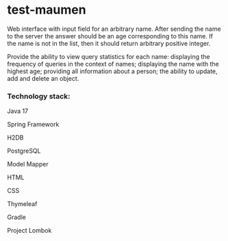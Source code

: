 # test-maumen

Web interface with input field
for an arbitrary name. After sending the name to the server
the answer should be an age corresponding to this
name. If the name is not in the list, then it should return
arbitrary positive integer.

Provide the ability to view query statistics for each name: displaying the frequency of queries in the context of names; displaying the name with the highest age; providing all information about a person; the ability to update, add and delete an object.

### Technology stack:

Java 17

Spring Framework

H2DB

PostgreSQL

Model Mapper

HTML

CSS

Thymeleaf

Gradle

Project Lombok
